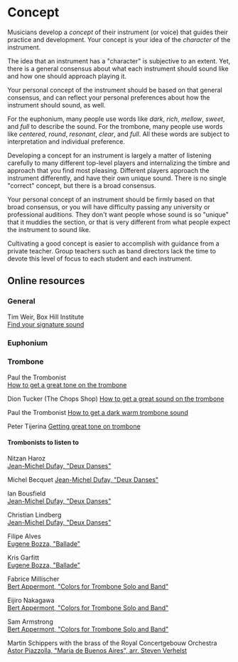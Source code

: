 # Concept

Musicians develop a _concept_ of their instrument (or voice) that guides their practice and development. Your concept is your idea of the _character_ of the instrument. 

The idea that an instrument has a "character" is subjective to an extent. Yet, there is a general consensus about what each instrument should sound like and how one should approach playing it. 

Your personal concept of the instrument should be based on that general consensus, and can reflect your personal preferences about how the instrument should sound, as well. 

For the euphonium, many people use words like _dark_, _rich_, _mellow_, _sweet_, and _full_ to describe the sound. For the trombone, many people use words like _centered_, _round_, _resonant_, _clear_, and _full_. All these words are subject to interpretation and individual preference.

Developing a concept for an instrument is largely a matter of listening carefully to many different top-level players and internalizing the timbre and approach that you find most pleasing. Different players approach the instrument differently, and have their own unique sound. There is no single "correct" concept, but there is a broad consensus. 

Your personal concept of an instrument should be firmly based on that broad consensus, or you will have difficulty passing any university or professional auditions. They don't want people whose sound is so "unique" that it muddies the section, or that is very different from what people expect the instrument to sound like.

Cultivating a good concept is easier to accomplish with guidance from a private teacher. Group teachers such as band directors lack the time to devote this level of focus to each student and each instrument. 

## Online resources 

### General

Tim Weir, Box Hill Institute  
[Find your signature sound](https://www.youtube.com/watch?v=XG5zLdfP_cs) 

### Euphonium 


### Trombone 

Paul the Trombonist  
[How to get a great tone on the trombone](https://www.youtube.com/watch?v=yEqzXMQ0PJA)

Dion Tucker (The Chops Shop) 
[How to get a great sound on the trombone](https://www.youtube.com/watch?v=eT6r1_XsLSg)

Paul the Trombonist 
[How to get a dark warm trombone sound](https://www.youtube.com/watch?v=KknyUuQAo58)

Peter Tijerina 
[Getting great tone on trombone](https://www.youtube.com/watch?v=2iZi9nPwb6s)

#### Trombonists to listen to 

Nitzan Haroz  
[Jean-Michel Dufay, "Deux Danses"](https://www.youtube.com/watch?v=OPa5goyh2Ak) 

Michel Becquet 
[Jean-Michel Dufay, "Deux Danses"](https://www.youtube.com/watch?v=iEjI8PMvFnc)

Ian Bousfield  
[Jean-Michel Dufay, "Deux Danses"](https://www.youtube.com/watch?v=g-RbV5IrZi4)

Christian Lindberg  
[Jean-Michel Dufay, "Deux Danses"](https://www.youtube.com/watch?v=E6dfwnBgq_A)

Filipe Alves  
[Eugene Bozza, "Ballade"](https://www.youtube.com/watch?v=upRzD3mnA4g)

Kris Garfitt  
[Eugene Bozza, "Ballade"](https://www.youtube.com/watch?v=RgcnOYZ5OOs)

Fabrice Millischer  
[Bert Appermont, "Colors for Trombone Solo and Band"](https://www.youtube.com/watch?v=UewOoFyeXMo)

Eijiro Nakagawa  
[Bert Appermont, "Colors for Trombone Solo and Band"](https://www.youtube.com/watch?v=EiWpS35bZjM)

Sam Armstrong  
[Bert Appermont, "Colors for Trombone Solo and Band"](https://www.youtube.com/watch?v=baK9rINOnRU)


Martin Schippers with the brass of the Royal Concertgebouw Orchestra  
[Astor Piazzolla, "Maria de Buenos Aires", arr. Steven Verhelst](https://www.youtube.com/watch?v=5Y8vi2S8Rx0)




